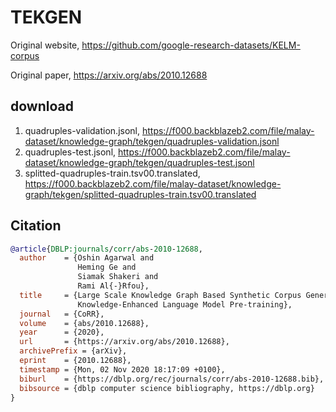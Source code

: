 # TEKGEN

Original website, https://github.com/google-research-datasets/KELM-corpus

Original paper, https://arxiv.org/abs/2010.12688

## download

1. quadruples-validation.jsonl, https://f000.backblazeb2.com/file/malay-dataset/knowledge-graph/tekgen/quadruples-validation.jsonl
2. quadruples-test.jsonl, https://f000.backblazeb2.com/file/malay-dataset/knowledge-graph/tekgen/quadruples-test.jsonl
3. splitted-quadruples-train.tsv00.translated, https://f000.backblazeb2.com/file/malay-dataset/knowledge-graph/tekgen/splitted-quadruples-train.tsv00.translated

## Citation

```bibtex
@article{DBLP:journals/corr/abs-2010-12688,
  author    = {Oshin Agarwal and
               Heming Ge and
               Siamak Shakeri and
               Rami Al{-}Rfou},
  title     = {Large Scale Knowledge Graph Based Synthetic Corpus Generation for
               Knowledge-Enhanced Language Model Pre-training},
  journal   = {CoRR},
  volume    = {abs/2010.12688},
  year      = {2020},
  url       = {https://arxiv.org/abs/2010.12688},
  archivePrefix = {arXiv},
  eprint    = {2010.12688},
  timestamp = {Mon, 02 Nov 2020 18:17:09 +0100},
  biburl    = {https://dblp.org/rec/journals/corr/abs-2010-12688.bib},
  bibsource = {dblp computer science bibliography, https://dblp.org}
}
```